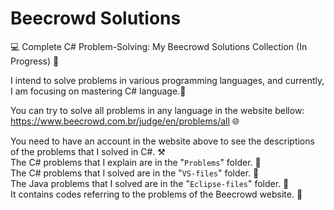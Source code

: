 # Beecrowd Solutions
💻 Complete C# Problem-Solving: My Beecrowd Solutions Collection (In Progress) 🚀

I intend to solve problems in various programming languages, and currently, I am focusing on mastering C# language.🤖

You can try to solve all problems in any language in the website bellow:
https://www.beecrowd.com.br/judge/en/problems/all 🌐

You need to have an account in the website above to see the descriptions of the problems that I solved in C#. ⚒️   
The C# problems that I explain are in the "`Problems`" folder. 📁    
The C# problems that I solved are in the "`VS-files`" folder. 📁  
The Java problems that I solved are in the "`Eclipse-files`" folder. 📁  
It contains codes referring to the problems of the Beecrowd website. 💾 
